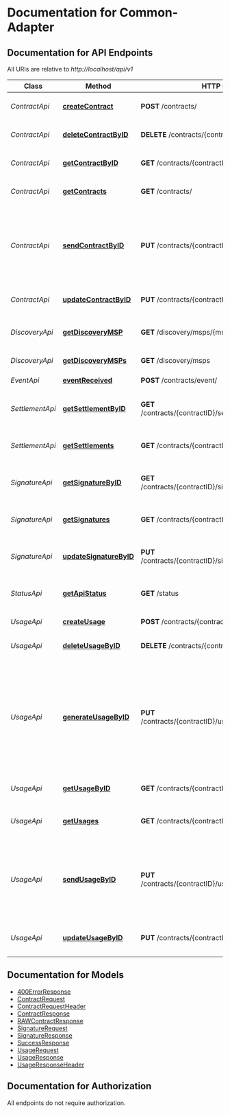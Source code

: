 # Documentation for Common-Adapter

<a name="documentation-for-api-endpoints"></a>
## Documentation for API Endpoints

All URIs are relative to *http://localhost/api/v1*

Class | Method | HTTP request | Description
------------ | ------------- | ------------- | -------------
*ContractApi* | [**createContract**](Apis/ContractApi.md#createcontract) | **POST** /contracts/ | Create a new Contract
*ContractApi* | [**deleteContractByID**](Apis/ContractApi.md#deletecontractbyid) | **DELETE** /contracts/{contractID} | Delete a Contract By its ID
*ContractApi* | [**getContractByID**](Apis/ContractApi.md#getcontractbyid) | **GET** /contracts/{contractID} | Get a Contract By its ID
*ContractApi* | [**getContracts**](Apis/ContractApi.md#getcontracts) | **GET** /contracts/ | Show a list of all Contracts
*ContractApi* | [**sendContractByID**](Apis/ContractApi.md#sendcontractbyid) | **PUT** /contracts/{contractID}/send/ | Set State to \"SEND\" and POST to Blochain adapter towards TargetMSP of the Contract
*ContractApi* | [**updateContractByID**](Apis/ContractApi.md#updatecontractbyid) | **PUT** /contracts/{contractID} | Update existing Contract
*DiscoveryApi* | [**getDiscoveryMSP**](Apis/DiscoveryApi.md#getdiscoverymsp) | **GET** /discovery/msps/{mspid} | Show details for a specific MSP
*DiscoveryApi* | [**getDiscoveryMSPs**](Apis/DiscoveryApi.md#getdiscoverymsps) | **GET** /discovery/msps | Show a list of all MSPs
*EventApi* | [**eventReceived**](Apis/EventApi.md#eventreceived) | **POST** /contracts/event/ | Webhook callback
*SettlementApi* | [**getSettlementByID**](Apis/SettlementApi.md#getsettlementbyid) | **GET** /contracts/{contractID}/settlements/{settlementID} | Get Settlement Object by its ID
*SettlementApi* | [**getSettlements**](Apis/SettlementApi.md#getsettlements) | **GET** /contracts/{contractID}/settlements/ | Get All Settlement of a given Contract
*SignatureApi* | [**getSignatureByID**](Apis/SignatureApi.md#getsignaturebyid) | **GET** /contracts/{contractID}/signatures/{signatureID} | Get Signature Object by its ID
*SignatureApi* | [**getSignatures**](Apis/SignatureApi.md#getsignatures) | **GET** /contracts/{contractID}/signatures/ | Get All signatures of a given Contract
*SignatureApi* | [**updateSignatureByID**](Apis/SignatureApi.md#updatesignaturebyid) | **PUT** /contracts/{contractID}/signatures/{signatureID} | Update Signature Object by its ID
*StatusApi* | [**getApiStatus**](Apis/StatusApi.md#getapistatus) | **GET** /status | Show version information of the API
*UsageApi* | [**createUsage**](Apis/UsageApi.md#createusage) | **POST** /contracts/{contractID}/usages/ | Create a new Usage
*UsageApi* | [**deleteUsageByID**](Apis/UsageApi.md#deleteusagebyid) | **DELETE** /contracts/{contractID}/usages/{usageID} | Delete a Usage By its ID
*UsageApi* | [**generateUsageByID**](Apis/UsageApi.md#generateusagebyid) | **PUT** /contracts/{contractID}/usages/{usageID}/generate/ | Generate the \"Settlement\" with local calculator and POST to Blochain adapter towards TargetMSP of the calculated response.
*UsageApi* | [**getUsageByID**](Apis/UsageApi.md#getusagebyid) | **GET** /contracts/{contractID}/usages/{usageID} | Get Usage Object by its ID
*UsageApi* | [**getUsages**](Apis/UsageApi.md#getusages) | **GET** /contracts/{contractID}/usages/ | Get All usage of a given Contract
*UsageApi* | [**sendUsageByID**](Apis/UsageApi.md#sendusagebyid) | **PUT** /contracts/{contractID}/usages/{usageID}/send/ | Set State to \"SEND\" and POST to Blochain adapter towards TargetMSP of the Usage
*UsageApi* | [**updateUsageByID**](Apis/UsageApi.md#updateusagebyid) | **PUT** /contracts/{contractID}/usages/{usageID} | Update Usage Object by its ID


<a name="documentation-for-models"></a>
## Documentation for Models

 - [400ErrorResponse](./Models/400ErrorResponse.md)
 - [ContractRequest](./Models/ContractRequest.md)
 - [ContractRequestHeader](./Models/ContractRequestHeader.md)
 - [ContractResponse](./Models/ContractResponse.md)
 - [RAWContractResponse](./Models/RAWContractResponse.md)
 - [SignatureRequest](./Models/SignatureRequest.md)
 - [SignatureResponse](./Models/SignatureResponse.md)
 - [SuccessResponse](./Models/SuccessResponse.md)
 - [UsageRequest](./Models/UsageRequest.md)
 - [UsageResponse](./Models/UsageResponse.md)
 - [UsageResponseHeader](./Models/UsageResponseHeader.md)


<a name="documentation-for-authorization"></a>
## Documentation for Authorization

All endpoints do not require authorization.

